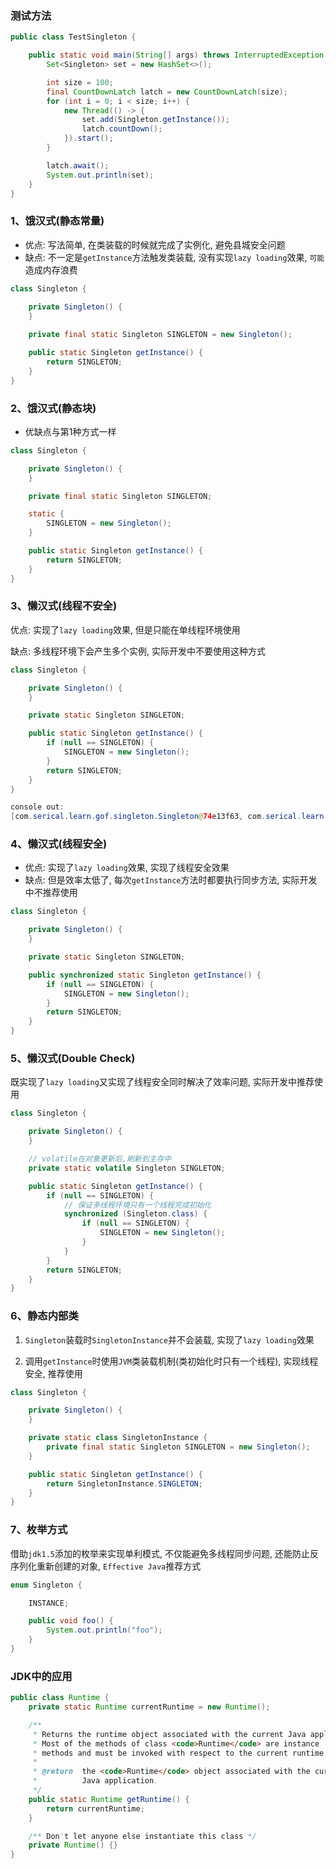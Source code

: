 ### 测试方法

```java
public class TestSingleton {

    public static void main(String[] args) throws InterruptedException {
        Set<Singleton> set = new HashSet<>();

        int size = 100;
        final CountDownLatch latch = new CountDownLatch(size);
        for (int i = 0; i < size; i++) {
            new Thread(() -> {
                set.add(Singleton.getInstance());
                latch.countDown();
            }).start();
        }

        latch.await();
        System.out.println(set);
    }
}
```

### 1、饿汉式(静态常量)

* 优点: 写法简单, 在类装载的时候就完成了实例化, 避免县城安全问题
* 缺点: 不一定是`getInstance`方法触发类装载, 没有实现`lazy loading`效果, `可能`造成内存浪费

```java
class Singleton {
  
    private Singleton() {
    }

    private final static Singleton SINGLETON = new Singleton();

    public static Singleton getInstance() {
        return SINGLETON;
    }
}
```

### 2、饿汉式(静态块)

* 优缺点与第1种方式一样

```java
class Singleton {

    private Singleton() {
    }

    private final static Singleton SINGLETON;

    static {
        SINGLETON = new Singleton();
    }

    public static Singleton getInstance() {
        return SINGLETON;
    }
}
```

### 3、懒汉式(线程不安全)

优点: 实现了`lazy loading`效果, 但是只能在单线程环境使用

缺点: 多线程环境下会产生多个实例, 实际开发中不要使用这种方式

```java
class Singleton {

    private Singleton() {
    }

    private static Singleton SINGLETON;

    public static Singleton getInstance() {
        if (null == SINGLETON) {
            SINGLETON = new Singleton();
        }
        return SINGLETON;
    }
}

console out: 
[com.serical.learn.gof.singleton.Singleton@74e13f63, com.serical.learn.gof.singleton.Singleton@4c6aca09, com.serical.learn.gof.singleton.Singleton@73248cf9]
```

### 4、懒汉式(线程安全)

* 优点: 实现了`lazy loading`效果, 实现了线程安全效果
* 缺点: 但是效率太低了, 每次`getInstance`方法时都要执行同步方法, 实际开发中不推荐使用

```java
class Singleton {

    private Singleton() {
    }

    private static Singleton SINGLETON;

    public synchronized static Singleton getInstance() {
        if (null == SINGLETON) {
            SINGLETON = new Singleton();
        }
        return SINGLETON;
    }
}
```

### 5、懒汉式(Double Check)

既实现了`lazy loading`又实现了线程安全同时解决了效率问题, 实际开发中推荐使用

```java
class Singleton {

    private Singleton() {
    }

  	// volatile在对象更新后,刷新到主存中
    private static volatile Singleton SINGLETON;

    public static Singleton getInstance() {
        if (null == SINGLETON) {
          	// 保证多线程环境只有一个线程完成初始化
            synchronized (Singleton.class) {
                if (null == SINGLETON) {
                    SINGLETON = new Singleton();
                }
            }
        }
        return SINGLETON;
    }
}
```

### 6、静态内部类

1. `Singleton`装载时`SingletonInstance`并不会装载, 实现了`lazy loading`效果

2. 调用`getInstance`时使用`JVM`类装载机制(类初始化时只有一个线程), 实现线程安全, 推荐使用

```java
class Singleton {

    private Singleton() {
    }

    private static class SingletonInstance {
        private final static Singleton SINGLETON = new Singleton();
    }

    public static Singleton getInstance() {
        return SingletonInstance.SINGLETON;
    }
}
```

### 7、枚举方式

借助`jdk1.5`添加的枚举来实现单利模式, 不仅能避免多线程同步问题, 还能防止反序列化重新创建的对象, `Effective Java`推荐方式

```java
enum Singleton {

    INSTANCE;

    public void foo() {
        System.out.println("foo");
    }
}
```

### JDK中的应用

```java
public class Runtime {
    private static Runtime currentRuntime = new Runtime();

    /**
     * Returns the runtime object associated with the current Java application.
     * Most of the methods of class <code>Runtime</code> are instance
     * methods and must be invoked with respect to the current runtime object.
     *
     * @return  the <code>Runtime</code> object associated with the current
     *          Java application.
     */
    public static Runtime getRuntime() {
        return currentRuntime;
    }

    /** Don't let anyone else instantiate this class */
    private Runtime() {}
}
```

